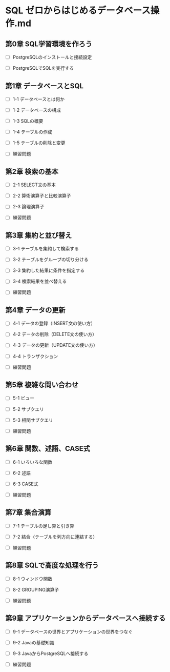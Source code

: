 # SQL ゼロからはじめるデータベース操作.md

## 第0章 SQL学習環境を作ろう

- [ ] PostgreSQLのインストールと接続設定

- [ ] PostgreSQLでSQLを実行する

## 第1章 データベースとSQL

- [ ] 1-1 データベースとは何か

- [ ] 1-2 データベースの構成

- [ ] 1-3 SQLの概要

- [ ] 1-4 テーブルの作成

- [ ] 1-5 テーブルの削除と変更

- [ ] 練習問題

## 第2章 検索の基本

- [ ] 2-1 SELECT文の基本

- [ ] 2-2 算術演算子と比較演算子

- [ ] 2-3 論理演算子

- [ ] 練習問題

## 第3章 集約と並び替え

- [ ] 3-1 テーブルを集約して検索する

- [ ] 3-2 テーブルをグループの切り分ける

- [ ] 3-3 集約した結果に条件を指定する

- [ ] 3-4 検索結果を並べ替える

- [ ] 練習問題

## 第4章 データの更新

- [ ] 4-1 データの登録（INSERT文の使い方）

- [ ] 4-2 データの削除（DELETE文の使い方）

- [ ] 4-3 データの更新（UPDATE文の使い方）

- [ ] 4-4 トランザクション

- [ ] 練習問題

## 第5章 複雑な問い合わせ

- [ ] 5-1 ビュー

- [ ] 5-2 サブクエリ

- [ ] 5-3 相関サブクエリ

- [ ] 練習問題

## 第6章 関数、述語、CASE式

- [ ] 6-1 いろいろな関数

- [ ] 6-2 述語

- [ ] 6-3 CASE式

- [ ] 練習問題

## 第7章 集合演算

- [ ] 7-1 テーブルの足し算と引き算

- [ ] 7-2 結合（テーブルを列方向に連結する）

- [ ] 練習問題

## 第8章 SQLで高度な処理を行う

- [ ] 8-1 ウィンドウ関数

- [ ] 8-2 GROUPING演算子

- [ ] 練習問題

## 第9章 アプリケーションからデータベースへ接続する

- [ ] 9-1 データベースの世界とアプリケーションの世界をつなぐ

- [ ] 9-2 Javaの基礎知識

- [ ] 9-3 JavaからPostgreSQLへ接続する

- [ ] 練習問題
